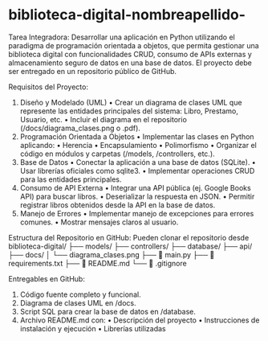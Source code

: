 # biblioteca-digital-nombreapellido-
Tarea Integradora: Desarrollar una aplicación en Python utilizando el paradigma de programación orientada a objetos, que permita gestionar una biblioteca digital con funcionalidades CRUD, consumo de APIs externas y almacenamiento seguro de datos en una base de datos. El proyecto debe ser entregado en un repositorio público de GitHub.


Requisitos del Proyecto:
1. Diseño y Modelado (UML)
•	Crear un diagrama de clases UML que represente las entidades principales del sistema: Libro, Prestamo, Usuario, etc.
•	Incluir el diagrama en el repositorio (/docs/diagrama_clases.png o .pdf).
2. Programación Orientada a Objetos
•	Implementar las clases en Python aplicando:
•	Herencia
•	Encapsulamiento
•	Polimorfismo
•	Organizar el código en módulos y carpetas (/models, /controllers, etc.).
3. Base de Datos
•	Conectar la aplicación a una base de datos (SQLite).
•	Usar librerías oficiales como sqlite3.
•	Implementar operaciones CRUD para las entidades principales.
4. Consumo de API Externa
•	Integrar una API pública (ej. Google Books API) para buscar libros.
•	Deserializar la respuesta en JSON.
•	Permitir registrar libros obtenidos desde la API en la base de datos.
5. Manejo de Errores
•	Implementar manejo de excepciones para errores comunes.
•	Mostrar mensajes claros al usuario.

Estructura del Repositorio en GitHub:
Pueden clonar el repositorio desde 
 biblioteca-digital/
├── models/
├── controllers/
├── database/
├── api/
├── docs/
│   └── diagrama_clases.png
├── 📄 main.py
├── 📄 requirements.txt
├── 📄 README.md
└── 📄 .gitignore



Entregables en GitHub:
1.	Código fuente completo y funcional.
2.	Diagrama de clases UML en /docs.
3.	Script SQL para crear la base de datos en /database.
4.	Archivo README.md con:
•	Descripción del proyecto
•	Instrucciones de instalación y ejecución
•	Librerías utilizadas

